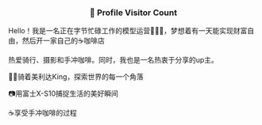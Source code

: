 <div align=center>
  <h3><b>📍 Profile Visitor Count</b></h3>
</div>

Hello！我是一名正在字节忙碌工作的模型运营👨🏻‍💻，梦想着有一天能实现财富自由，然后开一家自己的☕️咖啡店

热爱骑行、摄影和手冲咖啡。同时，我也是一名热衷于分享的up主。

🚴🏻骑着美利达King，探索世界的每一个角落

📷用富士X-S10捕捉生活的美好瞬间

☕️享受手冲咖啡的过程
